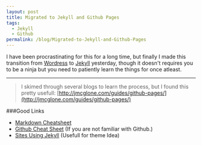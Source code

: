 ```yaml
---
layout: post
title: Migrated to Jekyll and Github Pages
tags:
  - Jekyll
  - Github
permalink: /blog/Migrated-to-Jekyll-and-Github-Pages
---
```



I have been procrastinating for this for a long time, but finally I made this transition from [Wordress](http://wordpress.com/) to [Jekyll](http://jekyllrb.com/) yesterday, though it doesn't requires you to be a ninja but you need to patiently learn the things for once atleast.

---

>I skimed through several blogs to learn the process, but I found this pretty usefull:
[http://jmcglone.com/guides/github-pages/](http://jmcglone.com/guides/github-pages/)

###Good Links
* [Markdown Cheatsheet](http://packetlife.net/media/library/16/Markdown.pdf)
* [Github Cheat Sheet](https://github.com/tiimgreen/github-cheat-sheet) (If you are not familiar with Github.)
* [Sites Using Jekyll](https://github.com/jekyll/jekyll/wiki/Sites) (Usefull for theme Idea)

